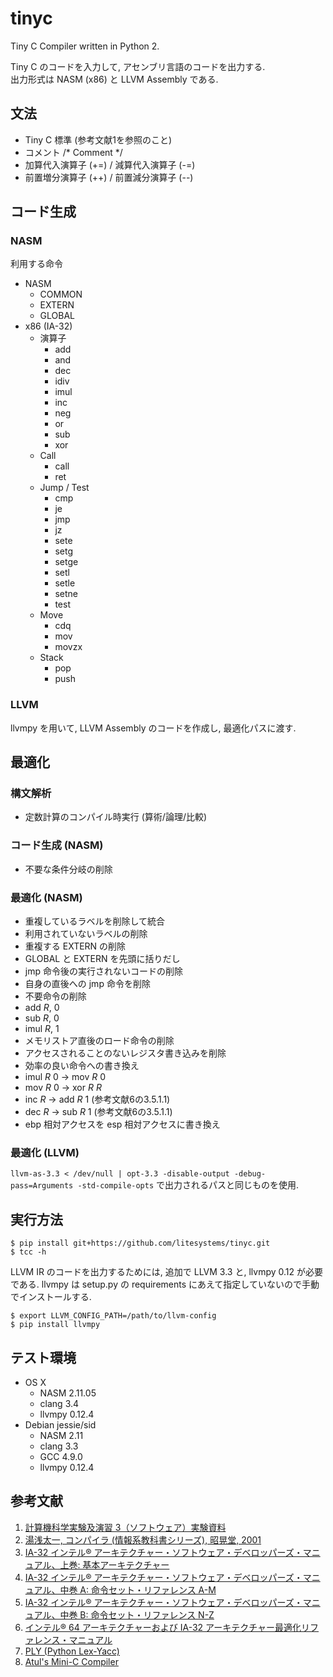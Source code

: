 tinyc
=====
Tiny C Compiler written in Python 2.

Tiny C のコードを入力して, アセンブリ言語のコードを出力する.  
出力形式は NASM (x86) と LLVM Assembly である.

文法
----
* Tiny C 標準 (参考文献1を参照のこと)
* コメント /\* Comment \*/
* 加算代入演算子 (+=) / 減算代入演算子 (-=)
* 前置増分演算子 (++) / 前置減分演算子 (--)

コード生成
----------
### NASM

利用する命令

* NASM
  * COMMON
  * EXTERN
  * GLOBAL
* x86 (IA-32)
  * 演算子
    * add
    * and
    * dec
    * idiv
    * imul
    * inc
    * neg
    * or
    * sub
    * xor
  * Call
    * call
    * ret
  * Jump / Test
    * cmp
    * je
    * jmp
    * jz
    * sete
    * setg
    * setge
    * setl
    * setle
    * setne
    * test
  * Move
    * cdq
    * mov
    * movzx
  * Stack
    * pop
    * push

### LLVM
llvmpy を用いて, LLVM Assembly のコードを作成し, 最適化パスに渡す.

最適化
------
### 構文解析
* 定数計算のコンパイル時実行 (算術/論理/比較)

### コード生成 (NASM)
* 不要な条件分岐の削除

### 最適化 (NASM)
* 重複しているラベルを削除して統合
* 利用されていないラベルの削除
* 重複する EXTERN の削除
* GLOBAL と EXTERN を先頭に括りだし
* jmp 命令後の実行されないコードの削除
* 自身の直後への jmp 命令を削除
* 不要命令の削除
 * add *R*, 0
 * sub *R*, 0
 * imul *R*, 1
* メモリストア直後のロード命令の削除
* アクセスされることのないレジスタ書き込みを削除
* 効率の良い命令への書き換え
 * imul *R* 0 -> mov *R* 0
 * mov *R* 0 -> xor *R* *R*
 * inc *R* -> add *R* 1 (参考文献6の3.5.1.1)
 * dec *R* -> sub *R* 1 (参考文献6の3.5.1.1)
* ebp 相対アクセスを esp 相対アクセスに書き換え

### 最適化 (LLVM)
`llvm-as-3.3 < /dev/null | opt-3.3 -disable-output -debug-pass=Arguments -std-compile-opts`
で出力されるパスと同じものを使用.

実行方法
--------
```
$ pip install git+https://github.com/litesystems/tinyc.git
$ tcc -h
```

LLVM IR のコードを出力するためには, 追加で LLVM 3.3 と,
llvmpy 0.12 が必要である.
llvmpy は setup.py の requirements にあえて指定していないので手動でインストールする.

```
$ export LLVM_CONFIG_PATH=/path/to/llvm-config
$ pip install llvmpy
```

テスト環境
----------
* OS X
  * NASM 2.11.05
  * clang 3.4
  * llvmpy 0.12.4
* Debian jessie/sid
  * NASM 2.11
  * clang 3.3
  * GCC 4.9.0
  * llvmpy 0.12.4

参考文献
--------
1. [計算機科学実験及演習 3（ソフトウェア）実験資料](http://www.fos.kuis.kyoto-u.ac.jp/~umatani/le3b/siryo.pdf)
2. [湯浅太一, コンパイラ (情報系教科書シリーズ), 昭晃堂, 2001](http://www.amazon.co.jp/%E3%82%B3%E3%83%B3%E3%83%91%E3%82%A4%E3%83%A9-%E6%83%85%E5%A0%B1%E7%B3%BB%E6%95%99%E7%A7%91%E6%9B%B8%E3%82%B7%E3%83%AA%E3%83%BC%E3%82%BA-%E6%B9%AF%E6%B5%85-%E5%A4%AA%E4%B8%80/dp/4785620501)
3. [IA-32 インテル® アーキテクチャー・ソフトウェア・デベロッパーズ・マニュアル、上巻: 基本アーキテクチャー](http://www.intel.co.jp/content/dam/www/public/ijkk/jp/ja/documents/developer/IA32_Arh_Dev_Man_Vol1_Online_i.pdf)
4. [IA-32 インテル® アーキテクチャー・ソフトウェア・デベロッパーズ・マニュアル、中巻 A: 命令セット・リファレンス A-M](http://www.intel.co.jp/content/dam/www/public/ijkk/jp/ja/documents/developer/IA32_Arh_Dev_Man_Vol2A_i.pdf)
5. [IA-32 インテル® アーキテクチャー・ソフトウェア・デベロッパーズ・マニュアル、中巻 B: 命令セット・リファレンス N-Z](http://www.intel.co.jp/content/dam/www/public/ijkk/jp/ja/documents/developer/IA32_Arh_Dev_Man_Vol2B_i.pdf)
6. [インテル® 64 アーキテクチャーおよび IA-32 アーキテクチャー最適化リファレンス・マニュアル](http://www.intel.co.jp/content/dam/www/public/ijkk/jp/ja/documents/developer/248966-024JA.pdf)
7. [PLY (Python Lex-Yacc)](http://www.dabeaz.com/ply/)
8. [Atul's Mini-C Compiler](http://people.cs.uchicago.edu/~varmaa/mini_c/)
